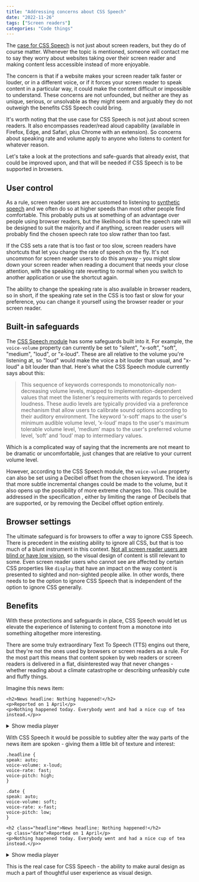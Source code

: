 ```yaml
---
title: "Addressing concerns about CSS Speech"
date: "2022-11-26"
tags: ["Screen readers"]
categories: "Code things"
---
```


The [case for CSS Speech](/why-we-need-css-speech/) is not just about screen readers, but they do of course matter. Whenever the topic is mentioned, someone will contact me to say they worry about websites taking over their screen reader and making content less accessible instead of more enjoyable.

The concern is that if a website makes your screen reader talk faster or louder, or in a different voice, or if it forces your screen reader to speak content in a particular way, it could make the content difficult or impossible to understand. These concerns are not unfounded, but neither are they as unique, serious, or unsolvable as they might seem and arguably they do not outweigh the benefits CSS Speech could bring.

It's worth noting that the use case for CSS Speech is not just about screen readers. It also encompasses reader/read aloud capability (available in Firefox, Edge, and Safari, plus Chrome with an extension). So concerns about speaking rate and volume apply to anyone who listens to content for whatever reason.

Let's take a look at the protections and safe-guards that already exist, that could be improved upon, and that will be needed if CSS Speech is to be supported in browsers. 

## User control

As a rule, screen reader users are accustomed to listening to [synthetic speech](/notes-on-synthetic-speech/) and we often do so at higher speeds than most other people find comfortable. This probably puts us at something of an advantage over people using browser readers, but the likelihood is that the speech rate will be designed to suit the majority and if anything, screen reader users will probably find the chosen speech rate too slow rather than too fast.

If the CSS sets a rate that is too fast or too slow, screen readers have shortcuts that let you change the rate of speech on the fly. It's not uncommon for screen reader users to do this anyway - you might slow down your screen reader when reading a document that needs your close attention, with the speaking rate reverting to normal when you switch to another application or use the shortcut again.

The ability to change the speaking rate is also available in browser readers, so in short, if the speaking rate set in the CSS is too fast or slow for your preference, you can change it yourself using the browser reader or your screen reader.

## Built-in safeguards

The [CSS Speech module](https://www.w3.org/TR/css-speech-1/) has some safeguards built into it. For example, the `voice-volume` property can currently be set to "silent", "x-soft", "soft", "medium", "loud", or "x-loud". These are all relative to the volume you're listening at, so "loud" would make the voice a bit louder than usual, and "x-loud" a bit louder than that. Here's what the CSS Speech module currently says about this:

>This sequence of keywords corresponds to monotonically non-decreasing volume levels, mapped to implementation-dependent values that meet the listener's
requirements with regards to perceived loudness. These audio levels are typically provided via a preference mechanism that allow users to calibrate sound
options according to their auditory environment. The keyword ‘x-soft’ maps to the user's minimum audible volume level, ‘x-loud’ maps to the user's maximum
tolerable volume level, ‘medium’ maps to the user's preferred volume level, ‘soft’ and ‘loud’ map to intermediary values.

Which is a complicated way of saying that the increments are not meant to be dramatic or uncomfortable, just changes that are relative to your current volume level.

However, according to the CSS Speech module, the `voice-volume` property can also be set using a Decibel offset from the chosen keyword. The idea is that more subtle incremental changes could be made to the volume, but it also opens up the possibility of more extreme changes too. This could be addressed in the specification , either by limiting the range of Decibels that are supported, or by removing the Decibel offset option entirely.

## Browser settings

The ultimate safeguard is for browsers to offer a way to ignore CSS Speech. There is precedent in the existing ability to ignore all CSS, but that is too much of a blunt instrument in this context. [Not all screen reader users are blind or have low vision](https://webaim.org/projects/screenreadersurvey9/#disabilitytypes), so the visual design of content is still relevant to some. Even screen reader users who cannot see are affected by certain CSS properties like `display` that have an impact on the way content is presented to sighted and non-sighted people alike. In other words, there needs to be the option to ignore CSS Speech that is independent of the option to ignore CSS generally.

## Benefits

With these protections and safeguards in place, CSS Speech would let us elevate the experience of listening to content from a monotone into something altogether more interesting.

There are some truly extraordinary Text To Speech (TTS) engins out there, but they're not the ones used by browsers or screen readers as a rule. For the most part this means that content spoken by web readers or screen readers is delivered in a flat, disinterested way that never changes - whether reading about a climate catastrophe or describing unfeasibly cute and fluffy things.

Imagine this news item:

```
<h2>News headline: Nothing happened!</h2>
<p>Reported on 1 April</p>
<p>Nothing happened today. Everybody went and had a nice cup of tea instead.</p>>
```

<details>
<summary aria-label="Show media player for news item without CSS Speech">Show media player</summary>
<audio controls src="../media/2022/screen-reader-demo-without-css-speech.mp3"></audio>

## Transcript

MALE VOICE (FLAT VOLUME, RATE, PITCH): "News headline: Nothing happened today. Reported on April the 1st. Nothing happened today. Everybody went and had a nice cup of tea instead."
</details>

With CSS Speech it would be possible to subtley alter the way parts of the news item are spoken - giving them a little bit of texture and interest:

```
.headline {
speak: auto;
voice-volume: x-loud;
voice-rate: fast;
voice-pitch: high;
}

.date {
speak: auto;
voice-volume: soft;
voice-rate: x-fast;
voice-pitch: low;
}

<h2 class="headline">News headline: Nothing happened!</h2>
<p class="date">Reported on 1 April</p>
<p>Nothing happened today. Everybody went and had a nice cup of tea instead.</p>>
```

<details>
<summary aria-label="Show media player for news item with CSS Speech">Show media player</summary>
<audio controls src="../media/2022/screen-reader-demo-with-css-speech.mp3"></audio>

## Transcript

MALE VOICE (LOUD, FAST, HIGH PITCH): "News headline: Nothing happened today."
MALE VOICE (SOFT, EXTRA FAST, LOW PITCHED): "Reported on April the 1st."
MALE VOICE (NORMAL VOLUME, RATE, PITCH): "Nothing happened today. Everybody went and had a nice cup of tea instead."
</details>

This is the real case for CSS Speech - the ability to make aural design as much a part of thoughtful user experience as visual design.

